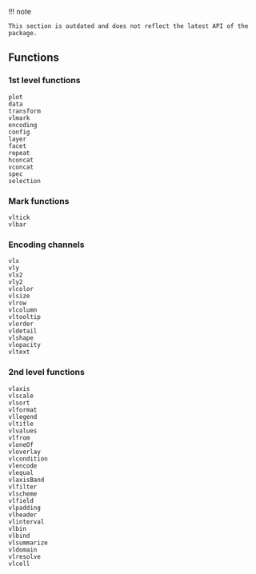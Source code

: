 !!! note

    This section is outdated and does not reflect the latest API of the package.

## Functions


### 1st level functions

```@docs
plot
data
transform
vlmark
encoding
config
layer
facet
repeat
hconcat
vconcat
spec
selection
```

### Mark functions

```@docs
vltick
vlbar
```

### Encoding channels

```@docs
vlx
vly
vlx2
vly2
vlcolor
vlsize
vlrow
vlcolumn
vltooltip
vlorder
vldetail
vlshape
vlopacity
vltext
```

### 2nd level functions

```@docs
vlaxis
vlscale
vlsort
vlformat
vllegend
vltitle
vlvalues
vlfrom
vloneOf
vloverlay
vlcondition
vlencode
vlequal
vlaxisBand
vlfilter
vlscheme
vlfield
vlpadding
vlheader
vlinterval
vlbin
vlbind
vlsummarize
vldomain
vlresolve
vlcell
```
